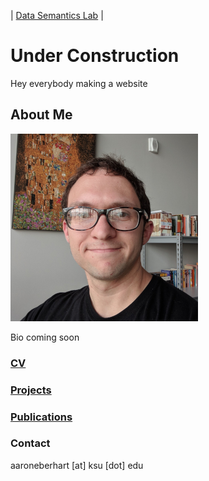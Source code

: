 | [Data Semantics Lab](https://daselab.cs.ksu.edu/) |

# Under Construction

Hey everybody making a website

## About Me

![Me](me.png)<!-- .element height="40%" width="40%" -->

Bio coming soon

### [CV](cv.md)

### [Projects](projects.md)

### [Publications](papers.md)

### 

### Contact

aaroneberhart \[at\] ksu \[dot\] edu
